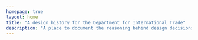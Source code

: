 ```yaml
---
homepage: true
layout: home
title: "A design history for the Department for International Trade"
description: "A place to document the reasoning behind design decisions. Posts include key findings from analysis and research and iterations of designs to help understand the journey each service has been on."
---
```

